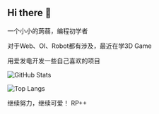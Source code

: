 ## Hi there 👋

一个小小的蒟蒻，编程初学者

对于Web、OI、Robot都有涉及，最近在学3D Game

用爱发电开发一些自己喜欢的项目

![GitHub Stats](https://github-readme-stats.vercel.app/api?username=zihanpeter&show_icons=true)

![Top Langs](https://github-readme-stats.vercel.app/api/top-langs/?username=zihanpeter)

继续努力，继续可爱！
RP++

<!--
**zihanpeter/zihanpeter** is a ✨ _special_ ✨ repository because its `README.md` (this file) appears on your GitHub profile.

Here are some ideas to get you started:

- 🔭 I’m currently working on ...
- 🌱 I’m currently learning ...
- 👯 I’m looking to collaborate on ...
- 🤔 I’m looking for help with ...
- 💬 Ask me about ...
- 📫 How to reach me: ...
- 😄 Pronouns: ...
- ⚡ Fun fact: ...
-->
